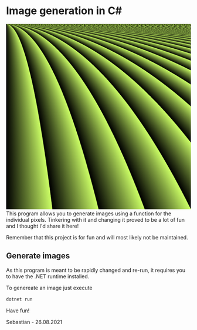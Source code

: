 # Image generation in C#

![Field-Color](https://github.com/Zelyson/Image-Generation-C-Sharp/blob/main/examples/Field%20color.bmp)
This program allows you to generate images using a function for the individual pixels. Tinkering with it and changing it proved to be a lot of fun and I thought I'd share it here!

Remember that this project is for fun and will most likely not be maintained.

## Generate images
As this program is meant to be rapidly changed and re-run, it requires you to have the .NET runtime installed.

To genereate an image just execute 
```sh
dotnet run
```
Have fun!


Sebastian - 26.08.2021
